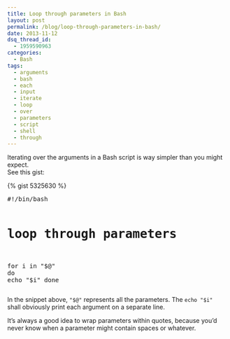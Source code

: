 ```yaml
---
title: Loop through parameters in Bash
layout: post
permalink: /blog/loop-through-parameters-in-bash/
date: 2013-11-12
dsq_thread_id:
  - 1959590963
categories:
  - Bash
tags:
  - arguments
  - bash
  - each
  - input
  - iterate
  - loop
  - over
  - parameters
  - script
  - shell
  - through
---
```


<p>
  Iterating over the arguments in a Bash script is way simpler than you might expect.<br />See this gist:
</p>

{% gist 5325630 %}

<noscript>
  <pre>
#!/bin/bash

# loop through parameters
for i in "$@"
do
echo "$i"
done
</pre>
</noscript>

<p>
  In the snippet above, <code>"$@"</code> represents all the parameters. The <code>echo "$i"</code> shall obviously print each argument on a separate line.
</p>

<p>
  It&#8217;s always a good idea to wrap parameters within quotes, because you&#8217;d never know when a parameter might contain spaces or whatever.
</p>
